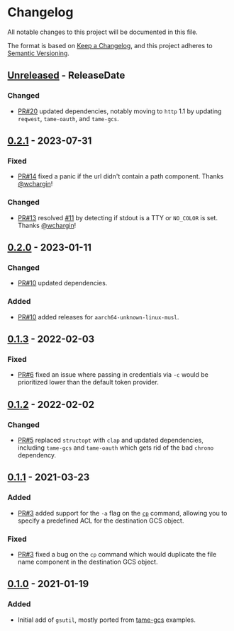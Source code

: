 <!-- markdownlint-disable blanks-around-headings blanks-around-lists no-duplicate-heading -->

# Changelog

All notable changes to this project will be documented in this file.

The format is based on [Keep a Changelog](https://keepachangelog.com/en/1.0.0/),
and this project adheres to [Semantic Versioning](https://semver.org/spec/v2.0.0.html).

<!-- next-header -->
## [Unreleased] - ReleaseDate
### Changed
- [PR#20](https://github.com/EmbarkStudios/gsutil/pull/20) updated dependencies, notably moving to `http` 1.1 by updating `reqwest`, `tame-oauth`, and `tame-gcs`.

## [0.2.1] - 2023-07-31
### Fixed
- [PR#14](https://github.com/EmbarkStudios/gsutil/pull/14) fixed a panic if the url didn't contain a path component. Thanks [@wchargin](https://github.com/wchargin)!

### Changed
- [PR#13](https://github.com/EmbarkStudios/gsutil/pull/13) resolved [#11](https://github.com/EmbarkStudios/gsutil/issues/11) by detecting if stdout is a TTY or `NO_COLOR` is set. Thanks [@wchargin](https://github.com/wchargin)!

## [0.2.0] - 2023-01-11
### Changed
- [PR#10](https://github.com/EmbarkStudios/gsutil/pull/10) updated dependencies.

### Added
- [PR#10](https://github.com/EmbarkStudios/gsutil/pull/10) added releases for `aarch64-unknown-linux-musl`.

## [0.1.3] - 2022-02-03
### Fixed
- [PR#6](https://github.com/EmbarkStudios/gsutil/pull/6) fixed an issue where passing in credentials via `-c` would be prioritized lower than the default token provider.

## [0.1.2] - 2022-02-02
### Changed
- [PR#5](https://github.com/EmbarkStudios/gsutil/pull/5) replaced `structopt` with `clap` and updated dependencies, including `tame-gcs` and `tame-oauth` which gets rid of the bad `chrono` dependency.

## [0.1.1] - 2021-03-23
### Added
- [PR#3](https://github.com/EmbarkStudios/gsutil/pull/3) added support for the `-a` flag on the [`cp`](https://cloud.google.com/storage/docs/gsutil/commands/cp) command, allowing you to specify a predefined ACL for the destination GCS object.

### Fixed
- [PR#3](https://github.com/EmbarkStudios/gsutil/pull/3) fixed a bug on the `cp` command which would duplicate the file name component in the destination GCS object.

## [0.1.0] - 2021-01-19

### Added

- Initial add of `gsutil`, mostly ported from [tame-gcs](https://github.com/EmbarkStudios/tame-gcs) examples.

<!-- next-url -->
[Unreleased]: https://github.com/EmbarkStudios/gsutil/compare/0.2.1...HEAD
[0.2.1]: https://github.com/EmbarkStudios/gsutil/compare/0.2.0...0.2.1
[0.2.0]: https://github.com/EmbarkStudios/gsutil/compare/0.1.3...0.2.0
[0.1.3]: https://github.com/EmbarkStudios/gsutil/compare/0.1.2...0.1.3
[0.1.2]: https://github.com/EmbarkStudios/gsutil/compare/0.1.1...0.1.2
[0.1.1]: https://github.com/EmbarkStudios/gsutil/compare/0.1.0...0.1.1
[0.1.0]: https://github.com/EmbarkStudios/gsutil/releases/tag/0.1.0
